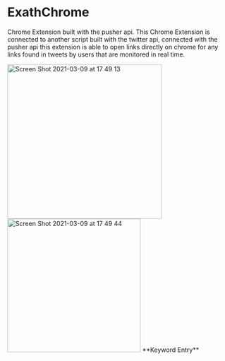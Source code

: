 # ExathChrome
Chrome Extension built with the pusher api.
This Chrome Extension is connected to another script built with the twitter api, connected with the pusher api
this extension is able to open links directly on chrome for any links found in tweets by users that are monitored in real time.

<img width="350" alt="Screen Shot 2021-03-09 at 17 49 13" src="https://user-images.githubusercontent.com/51882829/110459764-f5930180-80ff-11eb-87db-4a4e72c3e14c.png"> 
<img width="302" alt="Screen Shot 2021-03-09 at 17 49 44" src="https://user-images.githubusercontent.com/51882829/110459784-f9268880-80ff-11eb-9032-db072eec108c.png" alignment=in-line>
**Keyword Entry**

